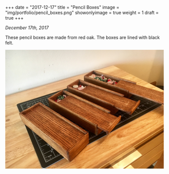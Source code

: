 +++
date = "2017-12-17"
title = "Pencil Boxes"
image = "img/portfolio/pencil_boxes.png"
showonlyimage = true
weight = 1
draft = true
+++

*December 17th, 2017*

These pencil boxes are made from red oak. The boxes are lined with black felt.

![Pencil Boxes][1]

[1]: /img/portfolio/pencil_boxes.png
